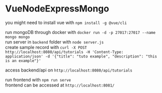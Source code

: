 # VueNodeExpressMongo

you might need to install vue with `npm install -g @vue/cli`

run mongoDB through docker with `docker run -d -p 27017:27017 --name mongo mongo`    
run server in `backend` folder with `node server.js`  
create sample record with `curl -X POST http://localhost:8080/api/tutorials -H 'Content-Type: application/json' -d '{"title": "tuto example", "description": "this is an example"}'`

access backend/api on `http://localhost:8080/api/tutorials`  

run frontend with `npm run serve`  
frontend can be accessed at `http://localhost:8081/`  

